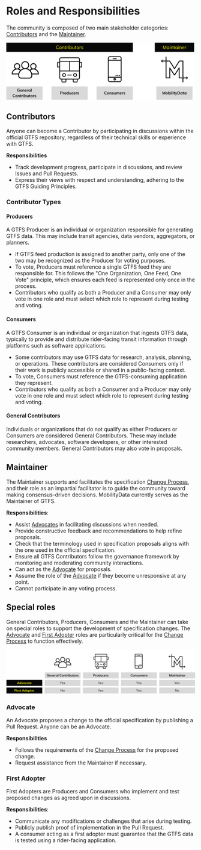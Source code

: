 # Roles and Responsibilities

The community is composed of two main stakeholder categories: [Contributors](#contributors) and the [Maintainer](#maintainer). 

![](assets/governance-roles-1.svg)

## Contributors

Anyone can become a Contributor by participating in discussions within the official GTFS repository, regardless of their technical skills or experience with GTFS.

**Responsibilities**

* Track development progress, participate in discussions, and review Issues and Pull Requests.   
* Express their views with respect and understanding, adhering to the GTFS Guiding Principles.

### Contributor Types

#### Producers

A GTFS Producer is an individual or organization responsible for generating GTFS data. This may include transit agencies, data vendors, aggregators, or planners.

* If GTFS feed production is assigned to another party, only one of the two may be recognized as the Producer for voting purposes.  
* To vote, Producers must reference a single GTFS feed they are responsible for. This follows the "One Organization, One Feed, One Vote" principle, which ensures each feed is represented only once in the process.
* Contributors who qualify as both a Producer and a Consumer may only vote in one role and must select which role to represent during testing and voting.

#### Consumers

A GTFS Consumer is an individual or organization that ingests GTFS data, typically to provide and distribute rider-facing transit information through platforms such as software applications.

* Some contributors may use GTFS data for research, analysis, planning, or operations. These contributors are considered Consumers only if their work is publicly accessible or shared in a public-facing context.  
* To vote, Consumers must reference the GTFS-consuming application they represent.
* Contributors who qualify as both a Consumer and a Producer may only vote in one role and must select which role to represent during testing and voting.

#### General Contributors

Individuals or organizations that do not qualify as either Producers or Consumers are considered General Contributors. These may include researchers, advocates, software developers, or other interested community members. General Contributors may also vote in proposals.

## Maintainer

The Maintainer supports and facilitates the specification [Change Process](change-process.md), and their role as an impartial facilitator is to guide the community toward making consensus-driven decisions. MobilityData currently serves as the Maintainer of GTFS. 

**Responsibilities**:

* Assist [Advocates](#advocate) in facilitating discussions when needed.   
* Provide constructive feedback and recommendations to help refine proposals.  
* Check that the terminology used in specification proposals aligns with the one used in the official specification.  
* Ensure all GTFS Contributors follow the governance framework by monitoring and moderating community interactions.  
* Can act as the [Advocate](#advocate) for proposals.  
* Assume the role of the [Advocate](#advocate) if they become unresponsive at any point.  
* Cannot participate in any voting process. 

## Special roles

General Contributors, Producers, Consumers and the Maintainer can take on special roles to support the development of specification changes. The [Advocate](#advocate) and [First Adopter](#first-adopter) roles are particularly critical for the [Change Process](../change-process) to function effectively.


![](assets/governance-roles-2.svg)

### Advocate

An Advocate proposes a change to the official specification by publishing a Pull Request. Anyone can be an Advocate.

**Responsibilities**

* Follows the requirements of the [Change Process](change-process.md) for the proposed change.  
* Request assistance from the Maintainer if necessary. 

### First Adopter

First Adopters are Producers and Consumers who implement and test proposed changes as agreed upon in discussions. 

**Responsibilities**:

* Communicate any modifications or challenges that arise during testing.  
* Publicly publish proof of implementation in the Pull Request.  
* A consumer acting as a first adopter must guarantee that the GTFS data is tested using a rider-facing application. 
